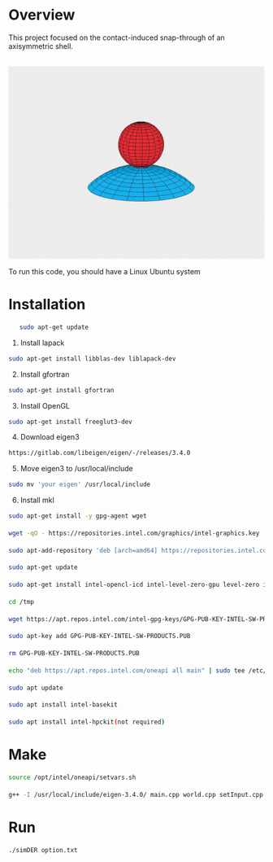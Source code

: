 # Overview
This project focused on the contact-induced snap-through of an axisymmetric shell.

<br/><img src='demo2.gif' width="600">

To run this code, you should have a Linux Ubuntu system

# Installation

```bash
   sudo apt-get update
   ```

1. Install lapack

```bash
sudo apt-get install libblas-dev liblapack-dev
```

2. Install gfortran

```bash
sudo apt-get install gfortran
```

3. Install OpenGL


```bash
sudo apt-get install freeglut3-dev
```

4. Download eigen3

```bash
https://gitlab.com/libeigen/eigen/-/releases/3.4.0
```

5. Move eigen3 to /usr/local/include


```bash
sudo mv 'your eigen' /usr/local/include
```

6. Install mkl

```bash
sudo apt-get install -y gpg-agent wget

wget -qO - https://repositories.intel.com/graphics/intel-graphics.key | sudo apt-key add -

sudo apt-add-repository 'deb [arch=amd64] https://repositories.intel.com/graphics/ubuntu focal main'

sudo apt-get update

sudo apt-get install intel-opencl-icd intel-level-zero-gpu level-zero intel-media-va-driver-non-free libmfx1

cd /tmp

wget https://apt.repos.intel.com/intel-gpg-keys/GPG-PUB-KEY-INTEL-SW-PRODUCTS.PUB

sudo apt-key add GPG-PUB-KEY-INTEL-SW-PRODUCTS.PUB

rm GPG-PUB-KEY-INTEL-SW-PRODUCTS.PUB

echo "deb https://apt.repos.intel.com/oneapi all main" | sudo tee /etc/apt/sources.list.d/oneAPI.list

sudo apt update

sudo apt install intel-basekit

sudo apt install intel-hpckit(not required)
```

# Make 

```bash
source /opt/intel/oneapi/setvars.sh

g++ -I /usr/local/include/eigen-3.4.0/ main.cpp world.cpp setInput.cpp timeStepper.cpp inertialForce.cpp externalGravityForce.cpp dampingForce.cpp elasticStretchingForce.cpp elasticBendingForce.cpp elasticPlate.cpp externalPressureForce.cpp elasticBoundaryForce.cpp externalContactForce.cpp -lGL -lglut -lGLU -L${MKLROOT}/lib/intel64 -Wl,--no-as-needed -lmkl_intel_lp64 -lmkl_intel_thread -lmkl_core -liomp5 -llapack -lgfortran -fopenmp -lpthread -lm -Ofast -o simDER

```

# Run 


```bash
./simDER option.txt
```
